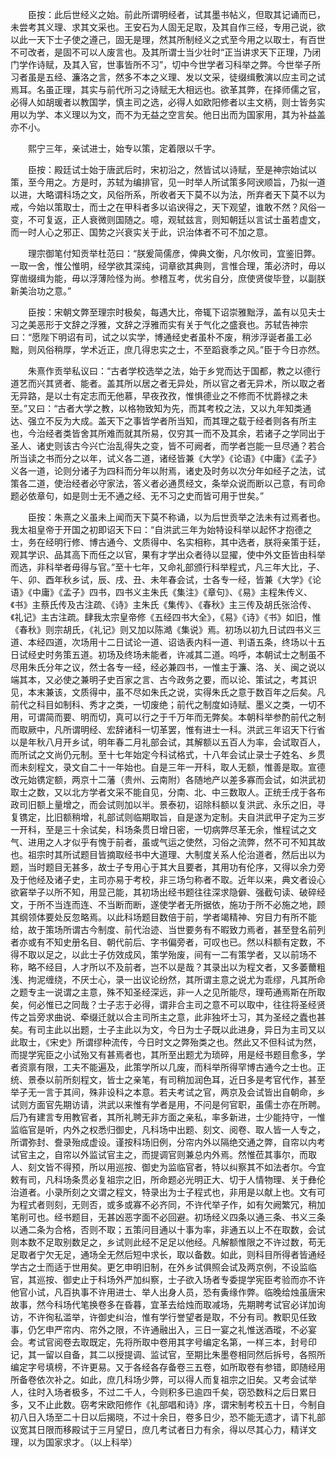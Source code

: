 <!-- { "loadSidebar": true } -->
　　臣按：此后世经义之始。前此所谓明经者，试其墨书帖义，但取其记诵而已，未尝考其义理、求其文采也。王安石为人固无足取，及其自作三经，专用己说，欲以此一天下士子使之遵己，固无是理，然其所制经义之式至今用之以取士，有百世不可改者，是固不可以人废言也。及其所谓士当少壮时“正当讲求天下正理，乃闭门学作诗赋，及其入官，世事皆所不习”，切中今世学者习科举之弊。今世举子所习者虽是五经、濂洛之言，然多不本之义理、发以文采，徒缀缉敷演以应主司之试焉耳。名虽正理，其实与前代所习之诗赋无大相远也。欲革其弊，在择师儒之官，必得人如胡瑗者以教国学，慎主司之选，必得人如欧阳修者以主文柄，则士皆务实用以为学、本义理以为文，而不为无益之空言矣。他日出而为国家用，其为补益盖亦不小。

　　熙宁三年，亲试进士，始专以策，定着限以千字。

　　臣按：殿廷试士始于唐武后时，宋初沿之，然皆试以诗赋，至是神宗始试以策，至今用之。方是时，苏轼为编排官，见一时举人所试策多阿谀顺旨，乃拟一道以进，大略谓科场之文，风俗所系，所收者天下莫不以为法，所弃者天下莫不以为戒，今始以策取士，而士之在甲科者多以谄谀得之，天下观望，谁敢不然？风俗一变，不可复返，正人衰微则国随之。噫，观轼兹言，则知朝廷以言试士虽若虚文，而一时人心之邪正、国势之兴衰实关于此，识治体者不可不加之意。

　　理宗御笔付知贡举杜范曰：“朕爰简儒彦，俾典文衡，凡尔攸司，宜鉴旧弊。一取一舍，惟公惟明，经学欲其深纯，词章欲其典则，言惟合理，策必济时，毋以穿凿缀缉为能，毋以浮薄险怪为尚。参稽互考，优劣自分，庶使贤俊毕登，以副朕新美治功之意。”

　　臣按：宋朝文弊至理宗时极矣，每遇大比，帝辄下诏崇雅黜浮，盖有以见夫士习之美恶形于文辞之浮雅，文辞之浮雅而实有关于气化之盛衰也。苏轼告神宗曰：“愿陛下明诏有司，试之以实学，博通经史者虽朴不废，稍涉浮诞者虽工必黜，则风俗稍厚，学术近正，庶几得忠实之士，不至蹈衰季之风。”臣于今日亦然。

　　朱熹作贡举私议曰：“古者学校选举之法，始于乡党而达于国都，教之以德行道艺而兴其贤者、能者。盖其所以居之者无异处，所以官之者无异术，所以取之者无异路，是以士有定志而无他慕，早夜孜孜，惟惧德业之不修而不忧爵禄之未至。”又曰：“古者大学之教，以格物致知为先，而其考校之法，又以九年知类通达、强立不反为大成。盖天下之事皆学者所当知，而其理之载于经者则各有所主也，今治经者类皆舍其所难而就其所易，仅穷其一而不及其余，若诸子之学同出于圣人、诸史则该古今兴亡治乱得失之变，皆不可阙者，而学者岂能一旦尽通？若合所当读之书而分之以年，试义各二道，诸经皆兼《大学》《论语》《中庸》《孟子》义各一道，论则分诸子为四科而分年以附焉，诸史及时务以次分年如经子之法，试策各二道，使治经者必守家法，答义者必通贯经文，条举众说而断以己意，有司命题必依章句，如是则士无不通之经、无不习之史而皆可用于世矣。”

　　臣按：朱熹之义虽未上闻而天下莫不称诵，以为后世贡举之法未有过焉者也。我太祖皇帝于开国之初即诏天下曰：“自洪武三年为始特设科举以起怀才抱德之士，务在经明行修、博古通今、文质得中、名实相称，其中选者，朕将亲策于廷，观其学识、品其高下而任之以官，果有才学出众者待以显擢，使中外文臣皆由科举而选，非科举者毋得与官。”至十七年，又命礼部颁行科举程式，凡三年大比，子、午、卯、酉年秋乡试，辰、戌、丑、未年春会试，士各专一经，皆兼《大学》《论语》《中庸》《孟子》四书，四书义主朱氏《集注》《章句》、《易》主程朱传义、《书》主蔡氏传及古注疏、《诗》主朱氏《集传》、《春秋》主三传及胡氏张洽传、《礼记》主古注疏。肆我太宗皇帝修《五经四书大全》，《易》《诗》《书》如旧，惟《春秋》则宗胡氏，《礼记》则又加以陈澔《集说》焉。初场以初九日试四书义三道、本经四道，次场用十二日试论一道、诏诰表内科一道、判语五条，终场以十五日试经史时务策五道。初场及终场未能者，许减其二道。呜呼，本朝试士之制虽不尽用朱氏分年之议，然士各专一经，经必兼四书，一惟主于濂、洛、关、闽之说以端其本，又必使之兼明子史百家之言、古今政务之要，而以论、策试之，考其识见，本末兼该，文质得中，虽不尽如朱氏之说，实得朱氏之意于数百年之后矣。凡前代之科目如制科、秀才之类，一切废绝；前代之制度如诗赋、墨义之类，一切不用，可谓简而要、明而切，真可以行之于千万年而无弊矣。本朝科举参酌前代之制而取厥中，凡所谓明经、宏辞诸科一切革罢，惟有进士一科。洪武三年诏天下行省以是年秋八月开乡试，明年春二月礼部会试，其解额以五百人为率，会试取百人，而所试之文尚仍元制。至十七年始定今科试格式，十八年会试止录士子姓名、乡贯而未刻程文，录文自二十一年始也。自是三年一开科，取人无额，惟善是取。宣德改元始镌定额，两京十二藩（贵州、云南附）各随地产以差多寡而会试，如洪武初取士之数，又以北方学者文采不能自见，分南、北、中三数取人。正统壬戌于各布政司旧额上量增之，而会试则加以半。景泰初，诏除科额以复洪武、永乐之旧，寻复镌定，比旧额稍增，礼部试则临期取旨，自是遂为定制。夫自洪武甲子定为三岁一开科，至是三十余试矣，科场条贯日增日密，一切病弊尽革无余，惟程试之文气、进用之人才似乎有愧于前者，虽或气运之使然，习俗之流弊，然不可不知其故也。祖宗时其所试题目皆摘取经书中大道理、大制度关系人伦治道者，然后出以为题，当时题目无甚多，故士子专用心于其大且要者，其用功有伦序，又得以余力旁及于他经及诸子史，主司亦易于考校，非三场匀称者不取。近年以来，典文者设心欲窘举子以所不知，用显己能，其初场出经书题往往深求隐僻、强截句读、破碎经文，于所不当连而连、不当断而断，遂使学者无所据依，施功于所不必施之地，顾其纲领体要处反忽略焉。以此科场题目数倍于前，学者竭精神、穷目力有所不能给，故于策场所谓古今制度、前代治迹、当世要务有不暇致力焉者，甚至登名前列者亦或有不知史册名目、朝代前后、字书偏旁者，可叹也已。然以科额有定数，不得不取以足之，以此士子仿效成风，策学殆废，间有一二有策学者，又以前场不称，略不经目，人才所以不及前者，岂不以是哉？其录出以为程文者，又多萎薾粗浅、拘泥缠绕，不厌士心，录一出议论纷然，其所谓主意之说尤为乖缪，凡其所命之题专主一说谓之主意，殊不知圣经深远，非一人之见所能尽，理苟通焉斯在所取矣，何必惟已之同哉？士子志于必得，谓非合主司之意不可以取中，往往将圣经贤传之旨旁求曲说、牵缀迁就以合主司所主之意，此非独坏士习，其为圣经之蠹也甚矣。有司主此以出题，士子主此以为文，今日为士子既以此进身，异日为主司又以此取士，《宋史》所谓缪种流传，今日时文之弊殆类之也。然此又不但科试为然，而提学宪臣之小试殆又有甚焉者也，其所至出题尤为琐碎，用是经书题目愈多，学者资禀有限，工夫不能遍及，此策学所以几废，而科举所得罕博古通今之士也。正统、景泰以前所刻程文，皆士之亲笔，有司稍加润色耳，近日多是考官代作，甚至举子无一言于其间，殊非设科之本意。若夫考试之官，两京及会试皆出自朝命，乡试则方面官先期访请，洪武以来惟有学者是用，不问是何官职，虽儒士亦在所聘。后乃有建言专用教官者，其所礼聘无非方面之亲私，率多新进，士少能持守，一惟监临官是听，内外之权悉归御史，凡科场中出题、刻文、阅卷、取人皆一人专之，所谓弥封、誊录殆成虚设。谨按科场旧例，分帘内外以隔绝交通之弊，自帘以内考试官主之，自帘以外监试官主之，而提调官则兼总内外焉。然惟莅其事尔，而取人、刻文皆不得预，所以用巡按、御史为监临官者，特以纠察其不如法者尔。今宜敕有司，凡科场条贯必复祖宗之旧，所命题必光明正大、切于人情物理、关于彝伦治道者。小录所刻之文谓之程文，特录出为士子程式也，非用是以献上也。文有可为程式者则刻，无则否，或多或寡不必齐同，不许代举子作，如有欠阙繁冗，稍加笔削可也。经书题目，无甚凶恶字面不必回避。初场经义四条以通三条、书义三条以通二条为合格，否则不取；五策问目通以十事为率，非通五以上不在取数，会试则本数不足取别数足之，乡试则此经不足足以他经。凡解额惟限之不许过数，苟无足取者宁欠无足，通场全无然后短中求长，取以备数。如此，则科目所得者皆通经学古之士而适于世用矣。更乞申明旧制，在外乡试俱照会试及两京例，不设监临官，其巡按、御史止于科场外严加纠察，士子欲入场者专委提学宪臣考验而亦不许他官小试，凡百执事不许用进士、举人出身人员，恐有夤缘作弊。临晚给烛虽唐宋故事，然今科场代笔换卷多在昏暮，宜革去给烛而取减场，先期聘考试官必详加询访，不许徇私滥举，许御史纠治，惟有学行誉望者是取，不分有司。教职见任致事，仍乞申严帘内、帘外之限，不许通融出入，三日一宴之礼惟送酒瑽，不必宴会。考试官阅卷去取既定，先将所取中卷用其字号编定名第，一样三本，封号印记，其一留以自备，其二以授提调、监试官，至期比朱墨卷相同然后拆号，各照所编定字号填榜，不许更易。又于各经各存备卷三五卷，如所取卷有参错，即随经用所备卷依次补之。如此，庶几科场少弊，可以得人而复祖宗之旧矣。又考会试举人，往时入场者极多，不过二千人，今则积多已逾四千矣，窃恐数科之后日累日多，又不止此数。窃考宋欧阳修作《礼部唱和诗》序，谓宋制考校五十日，今制自初八日入场至二十日以后揭晓，不过十余日，卷多日少，恐不能无遗才，请下礼部议宽其日限而移殿试于三月望日，庶几考试者日力有余，得以尽其心力，精详文理，以为国家求才。（以上科举）


